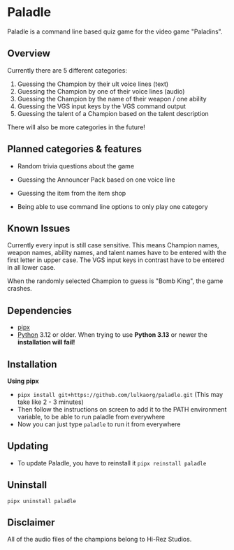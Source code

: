 # Paladle
Paladle is a command line based quiz game for the video game "Paladins".

## Overview
Currently there are 5 different categories:
  1. Guessing the Champion by their ult voice lines (text)
  2. Guessing the Champion by one of their voice lines (audio)
  3. Guessing the Champion by the name of their weapon / one ability
  4. Guessing the VGS input keys by the VGS command output
  5. Guessing the talent of a Champion based on the talent description

There will also be more categories in the future!

## Planned categories & features
- Random trivia questions about the game
- Guessing the Announcer Pack based on one voice line
- Guessing the item from the item shop

- Being able to use command line options to only play one category

## Known Issues
Currently every input is still case sensitive. This means Champion names, weapon names, ability names, and talent names have to be entered with the first letter in upper case.
The VGS input keys in contrast have to be entered in all lower case.

When the randomly selected Champion to guess is "Bomb King", the game crashes.

## Dependencies
- [pipx](https://pipx.pypa.io/latest/installation/)
- [Python](https://www.python.org/downloads/) 3.12 or older. When trying to use __Python 3.13__ or newer the __installation will fail!__

## Installation
__Using pipx__
- `pipx install git+https://github.com/lulkaorg/paladle.git` (This may take like 2 - 3 minutes)
- Then follow the instructions on screen to add it to the PATH environment variable, to be able to run paladle from everywhere
- Now you can just type `paladle` to run it from everywhere

## Updating
- To update Paladle, you have to reinstall it
`pipx reinstall paladle`

## Uninstall
`pipx uninstall paladle`

## Disclaimer
All of the audio files of the champions belong to Hi-Rez Studios.
